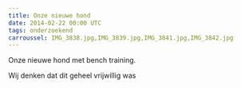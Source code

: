 ```yaml
---
title: Onze nieuwe hond
date: 2014-02-22 00:00 UTC
tags: onderzoekend
carroussel: IMG_3838.jpg,IMG_3839.jpg,IMG_3841.jpg,IMG_3842.jpg
---
```

Onze nieuwe hond met bench training.

Wij denken dat dit geheel vrijwillig was